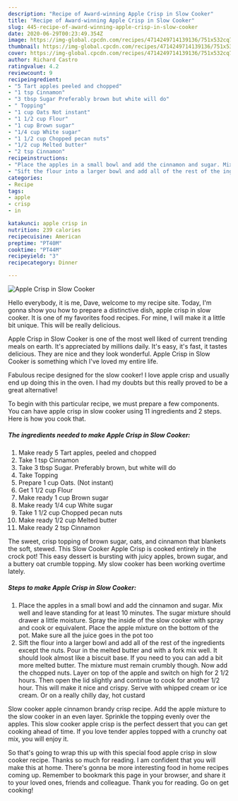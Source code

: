 ```yaml
---
description: "Recipe of Award-winning Apple Crisp in Slow Cooker"
title: "Recipe of Award-winning Apple Crisp in Slow Cooker"
slug: 445-recipe-of-award-winning-apple-crisp-in-slow-cooker
date: 2020-06-29T00:23:49.354Z
image: https://img-global.cpcdn.com/recipes/4714249714139136/751x532cq70/apple-crisp-in-slow-cooker-recipe-main-photo.jpg
thumbnail: https://img-global.cpcdn.com/recipes/4714249714139136/751x532cq70/apple-crisp-in-slow-cooker-recipe-main-photo.jpg
cover: https://img-global.cpcdn.com/recipes/4714249714139136/751x532cq70/apple-crisp-in-slow-cooker-recipe-main-photo.jpg
author: Richard Castro
ratingvalue: 4.2
reviewcount: 9
recipeingredient:
- "5 Tart apples peeled and chopped"
- "1 tsp Cinnamon"
- "3 tbsp Sugar Preferably brown but white will do"
- " Topping"
- "1 cup Oats Not instant"
- "1 1/2 cup Flour"
- "1 cup Brown sugar"
- "1/4 cup White sugar"
- "1 1/2 cup Chopped pecan nuts"
- "1/2 cup Melted butter"
- "2 tsp Cinnamon"
recipeinstructions:
- "Place the apples in a small bowl and add the cinnamon and sugar. Mix well and leave standing for at least 10 minutes. The sugar mixture should drawer a little moisture. Spray the inside of the slow cooker with spray and cook or equivalent. Place the apple mixture on the bottom of the pot. Make sure all the juice goes in the pot too"
- "Sift the flour into a larger bowl and add all of the rest of the ingredients except the nuts. Pour in the melted butter and with a fork mix well. It should look almost like a biscuit base. If you need to you can add a bit more melted butter. The mixture must remain crumbly though. Now add the chopped nuts. Layer on top of the apple and switch on high for 2 1/2 hours. Then open the lid slightly and continue to cook for another 1/2 hour. This will make it nice and crispy. Serve with whipped cream or ice cream. Or on a really chilly day, hot custard"
categories:
- Recipe
tags:
- apple
- crisp
- in

katakunci: apple crisp in 
nutrition: 239 calories
recipecuisine: American
preptime: "PT40M"
cooktime: "PT44M"
recipeyield: "3"
recipecategory: Dinner

---
```



![Apple Crisp in Slow Cooker](https://img-global.cpcdn.com/recipes/4714249714139136/751x532cq70/apple-crisp-in-slow-cooker-recipe-main-photo.jpg)

Hello everybody, it is me, Dave, welcome to my recipe site. Today, I'm gonna show you how to prepare a distinctive dish, apple crisp in slow cooker. It is one of my favorites food recipes. For mine, I will make it a little bit unique. This will be really delicious.

Apple Crisp in Slow Cooker is one of the most well liked of current trending meals on earth. It's appreciated by millions daily. It's easy, it's fast, it tastes delicious. They are nice and they look wonderful. Apple Crisp in Slow Cooker is something which I've loved my entire life.

Fabulous recipe designed for the slow cooker! I love apple crisp and usually end up doing this in the oven. I had my doubts but this really proved to be a great alternative!


To begin with this particular recipe, we must prepare a few components. You can have apple crisp in slow cooker using 11 ingredients and 2 steps. Here is how you cook that.

##### The ingredients needed to make Apple Crisp in Slow Cooker:

1. Make ready 5 Tart apples, peeled and chopped
1. Take 1 tsp Cinnamon
1. Take 3 tbsp Sugar. Preferably brown, but white will do
1. Take  Topping
1. Prepare 1 cup Oats. (Not instant)
1. Get 1 1/2 cup Flour
1. Make ready 1 cup Brown sugar
1. Make ready 1/4 cup White sugar
1. Take 1 1/2 cup Chopped pecan nuts
1. Make ready 1/2 cup Melted butter
1. Make ready 2 tsp Cinnamon


The sweet, crisp topping of brown sugar, oats, and cinnamon that blankets the soft, stewed. This Slow Cooker Apple Crisp is cooked entirely in the crock pot! This easy dessert is bursting with juicy apples, brown sugar, and a buttery oat crumble topping. My slow cooker has been working overtime lately. 

##### Steps to make Apple Crisp in Slow Cooker:

1. Place the apples in a small bowl and add the cinnamon and sugar. Mix well and leave standing for at least 10 minutes. The sugar mixture should drawer a little moisture. Spray the inside of the slow cooker with spray and cook or equivalent. Place the apple mixture on the bottom of the pot. Make sure all the juice goes in the pot too
1. Sift the flour into a larger bowl and add all of the rest of the ingredients except the nuts. Pour in the melted butter and with a fork mix well. It should look almost like a biscuit base. If you need to you can add a bit more melted butter. The mixture must remain crumbly though. Now add the chopped nuts. Layer on top of the apple and switch on high for 2 1/2 hours. Then open the lid slightly and continue to cook for another 1/2 hour. This will make it nice and crispy. Serve with whipped cream or ice cream. Or on a really chilly day, hot custard


Slow cooker apple cinnamon brandy crisp recipe. Add the apple mixture to the slow cooker in an even layer. Sprinkle the topping evenly over the apples. This slow cooker apple crisp is the perfect dessert that you can get cooking ahead of time. If you love tender apples topped with a crunchy oat mix, you will enjoy it. 

So that's going to wrap this up with this special food apple crisp in slow cooker recipe. Thanks so much for reading. I am confident that you will make this at home. There's gonna be more interesting food in home recipes coming up. Remember to bookmark this page in your browser, and share it to your loved ones, friends and colleague. Thank you for reading. Go on get cooking!
